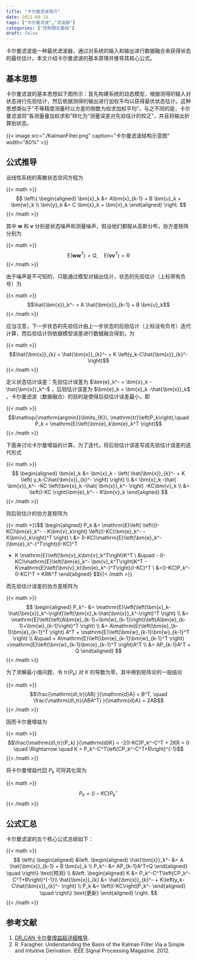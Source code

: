 ```yaml
---
title: "卡尔曼滤波简介"
date: 2021-08-19
tags: ["卡尔曼滤波","滤波器"]
categories: ["控制理论基础"]
draft: false
---
```


卡尔曼滤波是一种最优滤波器，通过对系统的输入和输出进行数据融合来获得状态的最优估计。本文介绍卡尔曼滤波的基本原理并推导其核心公式。

<!--more-->

## 基本思想

卡尔曼滤波的基本思想如下图所示：首先构建系统的动态模型，根据测得的输入对状态进行先验估计，然后依据测得的输出进行加权平均以获得最优状态估计。这种思想类似于“不等精度测量时以方差的倒数为权求加权平均”。与之不同的是，卡尔曼滤波将“各测量量加权求和”转化为“测量误差对先验估计的校正”，并且将输出折算到状态。

{{< image src="./KalmanFilter.png" caption="卡尔曼滤波结构示意图" width="80%" >}}


## 公式推导

设线性系统的离散状态空间方程为

{{< math >}}$$
\left\{
\begin{aligned}
\bm{x}_k &= A\bm{x}_{k-1} + B \bm{u}_k + \bm{w}_k \\
\bm{y}_k &= C \bm{x}_k + \bm{v}_k
\end{aligned}
\right.
$${{< /math >}}

其中 $\bm{w}$ 和 $\bm{v}$ 分别是状态噪声和测量噪声，假设他们都服从高斯分布，协方差矩阵分别为

{{< math >}}$$\mathrm{E}(\bm{w}\bm{w}^T) = Q, \quad \mathrm{E}(\bm{v}\bm{v}^T) = R$${{< /math >}}

由于噪声是不可知的，只能通过模型对输出估计，状态的先验估计（上标带有负号）为

{{< math >}}$$\hat{\bm{x}}_k^- = A \hat{\bm{x}}_{k-1} + B \bm{u}_k$${{< /math >}}

应当注意，下一步状态的先验估计由上一步状态的后验估计（上标没有负号）迭代计算，而后验估计则依据模型误差进行数据融合得到，为

{{< math >}}$$\hat{\bm{x}}_{k} = \hat{\bm{x}}_{k}^- + K \left(y_k-C\hat{\bm{x}}_{k}^- \right)$${{< /math >}}

定义状态估计误差：先验估计误差为 $\bm{e}_k^- = \bm{x}_k -\hat{\bm{x}}_k^-$ ，后验估计误差为 $\bm{e}_k = \bm{x}_k -\hat{\bm{x}}_k$
。卡尔曼滤波（数据融合）的目的是使得后验估计误差最小，即

{{< math >}}$$\mathop{\mathrm{argmin}}\limits_{K}\, \mathrm{tr}\left(P_k\right),\quad P_k = \mathrm{E}\left(\bm{e}_k\bm{e}_k^T \right)$${{< /math >}}

下面来讨论卡尔曼增益的计算。为了迭代，将后验估计误差写成先验估计误差的迭代形式

{{< math >}}$$
\begin{aligned}
\bm{e}_k &= \bm{x}_k - \left(  \hat{\bm{x}}_{k}^- + K \left( y_k-C\hat{\bm{x}}_{k}^- \right) \right) \\
&=  \bm{x}_k -\hat{ \bm{x}}_k^- -KC \left(\bm{x}_k -\hat{ \bm{x}}_k^- \right) -KC\bm{v}_k \\
&= \left(I-KC \right)\bm{e}_k^- - K\bm{v}_k
\end{aligned}
$${{< /math >}}

则后验估计的协方差矩阵为

{{< math >}}$$
\begin{aligned}
P_k &= \mathrm{E}\left(  \left((I-KC)\bm{e}_k^- - K\bm{v}_k\right) \left((I-KC)\bm{e}_k^- - K\bm{v}_k\right)^T  \right) \\
&= (I-KC)\mathrm{E}\left(\bm{e}_k^- (\bm{e}_k^-)^T\right)(I-KC)^T 
+ K \mathrm{E}\left(\bm{v}_k\bm{v}_k^T\right)K^T \\
&\quad -  (I-KC)\mathrm{E}\left(\bm{e}_k^- \bm{v}_k^T\right)K^T - K\mathrm{E}\left(\bm{v}_k(\bm{e}_k^-)^T\right)(I-KC)^T \\
&=(I-KC)P_k^-(I-KC)^T + KRK^T
\end{aligned}
$${{< /math >}}

而先验估计误差的协方差矩阵为

{{< math >}}$$
\begin{aligned}
P_k^- &= \mathrm{E}\left(\left(\bm{x}_k-\hat{\bm{x}}_k^-\right)\left(\bm{x}_k-\hat{\bm{x}}_k^-\right)^T \right) \\
&= \mathrm{E}\left(\left(A\bm{e}_{k-1}+\bm{w}_{k-1}\right)\left(A\bm{e}_{k-1}+\bm{w}_{k-1}\right)^T \right) \\
&= A\mathrm{E}\left(\bm{e}_{k-1}\bm{e}_{k-1}^T \right) A^T + \mathrm{E}\left(\bm{w}_{k-1}\bm{w}_{k-1}^T \right) \\
&\quad + A\mathrm{E}\left(\bm{e}_{k-1}\bm{w}_{k-1}^T \right) +\mathrm{E}\left(\bm{w}_{k-1}\bm{e}_{k-1}^T \right)A^T \\
&= AP_{k-1}A^T + Q
\end{aligned}
$${{< /math >}}

为了求解最小值问题，令 $\mathrm{tr}(P_k)$ 对 $K$ 的导数为零，其中用到矩阵论的一般结论

{{< math >}}$$\frac{\mathrm{d\,tr}(AB)  }{\mathrm{d}A} = B^T, \quad \frac{\mathrm{d\,tr}(ABA^T)  }{\mathrm{d}A} = 2AB$${{< /math >}}

因而卡尔曼增益为

{{< math >}}$$\frac{\mathrm{d\,tr}(P_k) }{\mathrm{d}K} = -2(I-KC)P_k^-C^T + 2KR = 0 \quad \Rightarrow \quad K = P_k^-C^T\left(CP_k^-C^T+R\right)^{-1}$${{< /math >}}

将卡尔曼增益代回 $P_k$ 可将其化简为

{{< math >}}$$P_k = \left(I-KC\right)P_k^-$${{< /math >}}


## 公式汇总

卡尔曼滤波的五个核心公式总结如下：

{{< math >}}$$
\left\{
\begin{aligned}
&\left.
\begin{aligned}
\hat{\bm{x}}_k^- &= A \hat{\bm{x}}_{k-1} + B \bm{u}_k \\
P_k^- &= AP_{k-1}A^T+Q
\end{aligned}
\quad \right\} \text{预测} \\
&\left.
\begin{aligned}
K &= P_k^-C^T\left(CP_k^-C^T+R\right)^{-1}\\
\hat{\bm{x}}_{k} &= \hat{\bm{x}}_{k}^- + K\left(y_k-C\hat{\bm{x}}_{k}^- \right) \\
P_k &= \left(I-KC\right)P_k^-
\end{aligned}
\quad \right\} \text{更新}
\end{aligned}
\right.
$${{< /math >}}


## 参考文献

1. [DR_CAN 卡尔曼增益超详细推导](https://www.bilibili.com/video/BV1hC4y1b7K7).
2. R. Faragher. Understanding the Basis of the Kalman Filter Via a Simple and Intuitive Derivation. IEEE Signal Processing Magazine. 2012.
